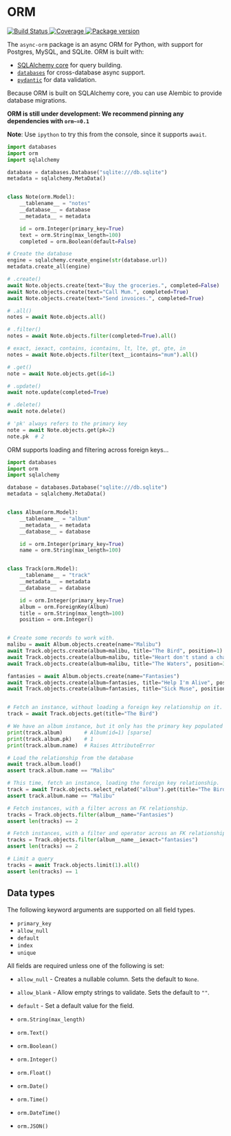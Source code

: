 # ORM

<p>
<a href="https://travis-ci.org/encode/orm">
    <img src="https://travis-ci.org/encode/orm.svg?branch=master" alt="Build Status">
</a>
<a href="https://codecov.io/gh/encode/orm">
    <img src="https://codecov.io/gh/encode/orm/branch/master/graph/badge.svg" alt="Coverage">
</a>
<a href="https://pypi.org/project/orm/">
    <img src="https://badge.fury.io/py/orm.svg" alt="Package version">
</a>
</p>

The `async-orm` package is an async ORM for Python, with support for Postgres,
MySQL, and SQLite. ORM is built with:

* [SQLAlchemy core][sqlalchemy-core] for query building.
* [`databases`][databases] for cross-database async support.
* [`pydantic`][pydantic] for data validation.

Because ORM is built on SQLAlchemy core, you can use Alembic to provide
database migrations.

**ORM is still under development: We recommend pinning any dependencies with `orm~=0.1`**

**Note**: Use `ipython` to try this from the console, since it supports `await`.

```python
import databases
import orm
import sqlalchemy

database = databases.Database("sqlite:///db.sqlite")
metadata = sqlalchemy.MetaData()


class Note(orm.Model):
    __tablename__ = "notes"
    __database__ = database
    __metadata__ = metadata

    id = orm.Integer(primary_key=True)
    text = orm.String(max_length=100)
    completed = orm.Boolean(default=False)

# Create the database
engine = sqlalchemy.create_engine(str(database.url))
metadata.create_all(engine)

# .create()
await Note.objects.create(text="Buy the groceries.", completed=False)
await Note.objects.create(text="Call Mum.", completed=True)
await Note.objects.create(text="Send invoices.", completed=True)

# .all()
notes = await Note.objects.all()

# .filter()
notes = await Note.objects.filter(completed=True).all()

# exact, iexact, contains, icontains, lt, lte, gt, gte, in
notes = await Note.objects.filter(text__icontains="mum").all()

# .get()
note = await Note.objects.get(id=1)

# .update()
await note.update(completed=True)

# .delete()
await note.delete()

# 'pk' always refers to the primary key
note = await Note.objects.get(pk=2)
note.pk  # 2
```

ORM supports loading and filtering across foreign keys...

```python
import databases
import orm
import sqlalchemy

database = databases.Database("sqlite:///db.sqlite")
metadata = sqlalchemy.MetaData()


class Album(orm.Model):
    __tablename__ = "album"
    __metadata__ = metadata
    __database__ = database

    id = orm.Integer(primary_key=True)
    name = orm.String(max_length=100)


class Track(orm.Model):
    __tablename__ = "track"
    __metadata__ = metadata
    __database__ = database

    id = orm.Integer(primary_key=True)
    album = orm.ForeignKey(Album)
    title = orm.String(max_length=100)
    position = orm.Integer()


# Create some records to work with.
malibu = await Album.objects.create(name="Malibu")
await Track.objects.create(album=malibu, title="The Bird", position=1)
await Track.objects.create(album=malibu, title="Heart don't stand a chance", position=2)
await Track.objects.create(album=malibu, title="The Waters", position=3)

fantasies = await Album.objects.create(name="Fantasies")
await Track.objects.create(album=fantasies, title="Help I'm Alive", position=1)
await Track.objects.create(album=fantasies, title="Sick Muse", position=2)


# Fetch an instance, without loading a foreign key relationship on it.
track = await Track.objects.get(title="The Bird")

# We have an album instance, but it only has the primary key populated
print(track.album)       # Album(id=1) [sparse]
print(track.album.pk)    # 1
print(track.album.name)  # Raises AttributeError

# Load the relationship from the database
await track.album.load()
assert track.album.name == "Malibu"

# This time, fetch an instance, loading the foreign key relationship.
track = await Track.objects.select_related("album").get(title="The Bird")
assert track.album.name == "Malibu"

# Fetch instances, with a filter across an FK relationship.
tracks = Track.objects.filter(album__name="Fantasies")
assert len(tracks) == 2

# Fetch instances, with a filter and operator across an FK relationship.
tracks = Track.objects.filter(album__name__iexact="fantasies")
assert len(tracks) == 2

# Limit a query
tracks = await Track.objects.limit(1).all()
assert len(tracks) == 1
```

## Data types

The following keyword arguments are supported on all field types.

* `primary_key`
* `allow_null`
* `default`
* `index`
* `unique`

All fields are required unless one of the following is set:

* `allow_null` - Creates a nullable column. Sets the default to `None`.
* `allow_blank` - Allow empty strings to validate. Sets the default to `""`.
* `default` - Set a default value for the field.

* `orm.String(max_length)`
* `orm.Text()`
* `orm.Boolean()`
* `orm.Integer()`
* `orm.Float()`
* `orm.Date()`
* `orm.Time()`
* `orm.DateTime()`
* `orm.JSON()`

[sqlalchemy-core]: https://docs.sqlalchemy.org/en/latest/core/
[databases]: https://github.com/encode/databases
[pydantic]: https://pydantic-docs.helpmanual.io/